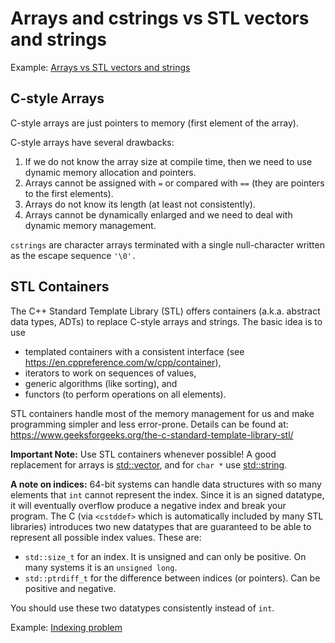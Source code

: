 # Arrays and cstrings vs STL vectors and strings

Example: [Arrays vs STL vectors and strings](main.cpp)

## C-style Arrays
C-style arrays are just pointers to memory (first element of the array).

C-style arrays have several drawbacks:

1. If we do not know the array size at compile time, then we need to use 
   dynamic memory allocation and pointers. 
2. Arrays cannot be assigned with `=` or compared with `==` (they are pointers to the first elements).
3. Arrays do not know its length (at least not consistently).
4. Arrays cannot be dynamically enlarged and we need to deal with dynamic memory management.

`cstrings` are character arrays terminated with a single null-character written as the escape sequence `'\0'.`


## STL Containers
The C++ Standard Template Library (STL) offers containers (a.k.a. abstract data types, ADTs) to replace C-style arrays and strings. The basic idea is to use

* templated containers with a consistent interface (see https://en.cppreference.com/w/cpp/container),
* iterators to work on sequences of values,
* generic algorithms (like sorting), and
* functors (to perform operations on all elements).

STL containers handle most of the memory management for us and make programming simpler and less error-prone.
Details can be found at:
https://www.geeksforgeeks.org/the-c-standard-template-library-stl/

**Important Note:** Use STL containers whenever possible!
A good replacement for arrays is [std::vector](https://en.cppreference.com/w/cpp/container/vector),
and for `char *` use [std::string](https://en.cppreference.com/w/cpp/string/basic_string).

**A note on indices:** 64-bit systems can handle data structures with so many elements that `int` cannot represent the 
index. Since it is an signed datatype, it will eventually overflow produce a negative index and break your program. The 
C (via `<cstddef>` which is automatically included by many STL libraries) introduces two new datatypes that are guaranteed to be able to represent all possible index values. These are:

* `std::size_t` for an index. It is unsigned and can only be positive.
On many systems it is an `unsigned long`.
* `std::ptrdiff_t` for the difference between indices (or pointers). Can be positive and negative.

You should use these two datatypes consistently instead of `int`.

Example: [Indexing problem](index_problem.cpp)
